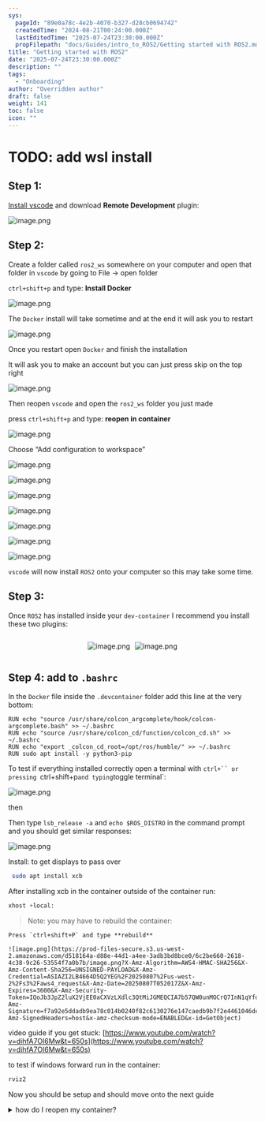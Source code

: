 ```yaml
---
sys:
  pageId: "89e0a78c-4e2b-4070-b327-d28cb0694742"
  createdTime: "2024-08-21T00:24:00.000Z"
  lastEditedTime: "2025-07-24T23:30:00.000Z"
  propFilepath: "docs/Guides/intro_to_ROS2/Getting started with ROS2.md"
title: "Getting started with ROS2"
date: "2025-07-24T23:30:00.000Z"
description: ""
tags:
  - "Onboarding"
author: "Overridden author"
draft: false
weight: 141
toc: false
icon: ""
---
```


# TODO: add wsl install

## Step 1:

[Install vscode](https://code.visualstudio.com/download) and download **Remote Development** plugin:

![image.png](https://prod-files-secure.s3.us-west-2.amazonaws.com/d518164a-d88e-44d1-a4ee-3adb3bd8bce0/efb52993-1881-4a40-b95e-6f020334f022/image.png?X-Amz-Algorithm=AWS4-HMAC-SHA256&X-Amz-Content-Sha256=UNSIGNED-PAYLOAD&X-Amz-Credential=ASIAZI2LB46674PNBH5I%2F20250807%2Fus-west-2%2Fs3%2Faws4_request&X-Amz-Date=20250807T052012Z&X-Amz-Expires=3600&X-Amz-Security-Token=IQoJb3JpZ2luX2VjEE0aCXVzLXdlc3QtMiJIMEYCIQCIedtP00ZTN1zUFk7%2FRichutzI2rFsRMcBzEWcfojRpQIhAP%2BuPa%2Fpv6To6NCkAQyWoVvpRI476u217z0UGqUmWlT9KogECIb%2F%2F%2F%2F%2F%2F%2F%2F%2F%2FwEQABoMNjM3NDIzMTgzODA1IgyoAHt4v%2BkdkLnS6EQq3ANTeu7QCdeVxuBEFzV5o7zO88JtIcRZguCyAl%2B4%2Bm23vXzAeOxm1TuYIqzq%2BpoY2YKRkzH%2F1yVX2jciaQHcDt6Z6lfdc5G3yU8WWpsDljtmu1flEYUD74PuSbyVbzdZoOzGRXhiiKMv9ZRTJWbAWmpxXHab3d6zrrM449JfL4UO71od3%2FywFRd12m2y2qWeKx40tzriFPS%2BxwwvTxD%2BgdEs7Mx8%2FzLKc9yHEOFYpwzNBfQA%2FPzXBJG1Bo7ee%2FA3NrHsqtTLBvlk7Bi%2Fgs9owumqC9Vp9Y01jDc4BiI8ABgR%2BWhRtHQ6NJPWrXwt1Agi1bDyf3CvKKQq06wyMguSyPyvAjWtMJh10rHkdgNmwkQFkHOb%2FOq0QRsm0YPV7aT9%2FibzACZdCL2jpn5etq%2ByDoDbzzZGNFolQGT%2ByaSJCMQ0IoNmPjuUqs%2FY%2FnJM9aZIGRsZGWJEaG2gCEOTX5xAlX3UXL%2F7o53yQUfOQ3ZyjJbEoWqgSJ1%2FvK3GmDfiQSHtaWPpsMdtj0qpDe8jl0OVSsPx69LfaNlcBikOTLHnjbS6h5ZlTB%2FgJXZNI%2Bix5RFP0o3SPRMU8gDMsHWHlt42eNpAqiEsJzJkRSQxKkim4OE0twI0q8vFLYwWwT5XSzCT7dDEBjqkAXXikodmvwAlhs5SwxYzVH9W9ZYscQFhgdOn0BGKEL9NBmsgqAZqO4MeXmDd1GbMFgJQs1FTpnj7QcWrYVRtLoaf1TjB3kIAXAftjOGByVAoer7%2B7TfKxsq5zT%2BXIj6thLzThMjDH%2F9%2BOEKbgDmHO0XAAwhfXQFUA1HcsPzB25kMebhHOJgytXC1b%2BF5CbO5qjGVmrJbgGCecrl9chhzg81CFeXJ&X-Amz-Signature=b37adf3f61217fbcfbd94359556a7f44530e45f7f4438bb13fd5f4ce66be26e5&X-Amz-SignedHeaders=host&x-amz-checksum-mode=ENABLED&x-id=GetObject)

## Step 2:

Create a folder called `ros2_ws` somewhere on your computer and open that folder in `vscode` by going to File → open folder 

`ctrl+shift+p` and type: **Install Docker**

![image.png](https://prod-files-secure.s3.us-west-2.amazonaws.com/d518164a-d88e-44d1-a4ee-3adb3bd8bce0/2269dc0e-1cd5-47ff-bceb-c04ad9b2eab0/image.png?X-Amz-Algorithm=AWS4-HMAC-SHA256&X-Amz-Content-Sha256=UNSIGNED-PAYLOAD&X-Amz-Credential=ASIAZI2LB46674PNBH5I%2F20250807%2Fus-west-2%2Fs3%2Faws4_request&X-Amz-Date=20250807T052012Z&X-Amz-Expires=3600&X-Amz-Security-Token=IQoJb3JpZ2luX2VjEE0aCXVzLXdlc3QtMiJIMEYCIQCIedtP00ZTN1zUFk7%2FRichutzI2rFsRMcBzEWcfojRpQIhAP%2BuPa%2Fpv6To6NCkAQyWoVvpRI476u217z0UGqUmWlT9KogECIb%2F%2F%2F%2F%2F%2F%2F%2F%2F%2FwEQABoMNjM3NDIzMTgzODA1IgyoAHt4v%2BkdkLnS6EQq3ANTeu7QCdeVxuBEFzV5o7zO88JtIcRZguCyAl%2B4%2Bm23vXzAeOxm1TuYIqzq%2BpoY2YKRkzH%2F1yVX2jciaQHcDt6Z6lfdc5G3yU8WWpsDljtmu1flEYUD74PuSbyVbzdZoOzGRXhiiKMv9ZRTJWbAWmpxXHab3d6zrrM449JfL4UO71od3%2FywFRd12m2y2qWeKx40tzriFPS%2BxwwvTxD%2BgdEs7Mx8%2FzLKc9yHEOFYpwzNBfQA%2FPzXBJG1Bo7ee%2FA3NrHsqtTLBvlk7Bi%2Fgs9owumqC9Vp9Y01jDc4BiI8ABgR%2BWhRtHQ6NJPWrXwt1Agi1bDyf3CvKKQq06wyMguSyPyvAjWtMJh10rHkdgNmwkQFkHOb%2FOq0QRsm0YPV7aT9%2FibzACZdCL2jpn5etq%2ByDoDbzzZGNFolQGT%2ByaSJCMQ0IoNmPjuUqs%2FY%2FnJM9aZIGRsZGWJEaG2gCEOTX5xAlX3UXL%2F7o53yQUfOQ3ZyjJbEoWqgSJ1%2FvK3GmDfiQSHtaWPpsMdtj0qpDe8jl0OVSsPx69LfaNlcBikOTLHnjbS6h5ZlTB%2FgJXZNI%2Bix5RFP0o3SPRMU8gDMsHWHlt42eNpAqiEsJzJkRSQxKkim4OE0twI0q8vFLYwWwT5XSzCT7dDEBjqkAXXikodmvwAlhs5SwxYzVH9W9ZYscQFhgdOn0BGKEL9NBmsgqAZqO4MeXmDd1GbMFgJQs1FTpnj7QcWrYVRtLoaf1TjB3kIAXAftjOGByVAoer7%2B7TfKxsq5zT%2BXIj6thLzThMjDH%2F9%2BOEKbgDmHO0XAAwhfXQFUA1HcsPzB25kMebhHOJgytXC1b%2BF5CbO5qjGVmrJbgGCecrl9chhzg81CFeXJ&X-Amz-Signature=2d2cbe27ad06e445e0938fd20ce8135b6c5845a34f531d3d453004d9bef46de7&X-Amz-SignedHeaders=host&x-amz-checksum-mode=ENABLED&x-id=GetObject)

The `Docker` install will take sometime and at the end it will ask you to restart

![image.png](https://prod-files-secure.s3.us-west-2.amazonaws.com/d518164a-d88e-44d1-a4ee-3adb3bd8bce0/ed233f78-be33-4b1f-b89c-9c346c0e961e/image.png?X-Amz-Algorithm=AWS4-HMAC-SHA256&X-Amz-Content-Sha256=UNSIGNED-PAYLOAD&X-Amz-Credential=ASIAZI2LB46674PNBH5I%2F20250807%2Fus-west-2%2Fs3%2Faws4_request&X-Amz-Date=20250807T052012Z&X-Amz-Expires=3600&X-Amz-Security-Token=IQoJb3JpZ2luX2VjEE0aCXVzLXdlc3QtMiJIMEYCIQCIedtP00ZTN1zUFk7%2FRichutzI2rFsRMcBzEWcfojRpQIhAP%2BuPa%2Fpv6To6NCkAQyWoVvpRI476u217z0UGqUmWlT9KogECIb%2F%2F%2F%2F%2F%2F%2F%2F%2F%2FwEQABoMNjM3NDIzMTgzODA1IgyoAHt4v%2BkdkLnS6EQq3ANTeu7QCdeVxuBEFzV5o7zO88JtIcRZguCyAl%2B4%2Bm23vXzAeOxm1TuYIqzq%2BpoY2YKRkzH%2F1yVX2jciaQHcDt6Z6lfdc5G3yU8WWpsDljtmu1flEYUD74PuSbyVbzdZoOzGRXhiiKMv9ZRTJWbAWmpxXHab3d6zrrM449JfL4UO71od3%2FywFRd12m2y2qWeKx40tzriFPS%2BxwwvTxD%2BgdEs7Mx8%2FzLKc9yHEOFYpwzNBfQA%2FPzXBJG1Bo7ee%2FA3NrHsqtTLBvlk7Bi%2Fgs9owumqC9Vp9Y01jDc4BiI8ABgR%2BWhRtHQ6NJPWrXwt1Agi1bDyf3CvKKQq06wyMguSyPyvAjWtMJh10rHkdgNmwkQFkHOb%2FOq0QRsm0YPV7aT9%2FibzACZdCL2jpn5etq%2ByDoDbzzZGNFolQGT%2ByaSJCMQ0IoNmPjuUqs%2FY%2FnJM9aZIGRsZGWJEaG2gCEOTX5xAlX3UXL%2F7o53yQUfOQ3ZyjJbEoWqgSJ1%2FvK3GmDfiQSHtaWPpsMdtj0qpDe8jl0OVSsPx69LfaNlcBikOTLHnjbS6h5ZlTB%2FgJXZNI%2Bix5RFP0o3SPRMU8gDMsHWHlt42eNpAqiEsJzJkRSQxKkim4OE0twI0q8vFLYwWwT5XSzCT7dDEBjqkAXXikodmvwAlhs5SwxYzVH9W9ZYscQFhgdOn0BGKEL9NBmsgqAZqO4MeXmDd1GbMFgJQs1FTpnj7QcWrYVRtLoaf1TjB3kIAXAftjOGByVAoer7%2B7TfKxsq5zT%2BXIj6thLzThMjDH%2F9%2BOEKbgDmHO0XAAwhfXQFUA1HcsPzB25kMebhHOJgytXC1b%2BF5CbO5qjGVmrJbgGCecrl9chhzg81CFeXJ&X-Amz-Signature=2ad37c9a2bcf111d6a6356171f218212c22a70fe4264970d5e557744d5e43a44&X-Amz-SignedHeaders=host&x-amz-checksum-mode=ENABLED&x-id=GetObject)

Once you restart open `Docker` and finish the installation

It will ask you to make an account but you can just press skip on the top right

![image.png](https://prod-files-secure.s3.us-west-2.amazonaws.com/d518164a-d88e-44d1-a4ee-3adb3bd8bce0/21010ad9-1659-4fd9-9f59-9932a09b2a3d/image.png?X-Amz-Algorithm=AWS4-HMAC-SHA256&X-Amz-Content-Sha256=UNSIGNED-PAYLOAD&X-Amz-Credential=ASIAZI2LB46674PNBH5I%2F20250807%2Fus-west-2%2Fs3%2Faws4_request&X-Amz-Date=20250807T052012Z&X-Amz-Expires=3600&X-Amz-Security-Token=IQoJb3JpZ2luX2VjEE0aCXVzLXdlc3QtMiJIMEYCIQCIedtP00ZTN1zUFk7%2FRichutzI2rFsRMcBzEWcfojRpQIhAP%2BuPa%2Fpv6To6NCkAQyWoVvpRI476u217z0UGqUmWlT9KogECIb%2F%2F%2F%2F%2F%2F%2F%2F%2F%2FwEQABoMNjM3NDIzMTgzODA1IgyoAHt4v%2BkdkLnS6EQq3ANTeu7QCdeVxuBEFzV5o7zO88JtIcRZguCyAl%2B4%2Bm23vXzAeOxm1TuYIqzq%2BpoY2YKRkzH%2F1yVX2jciaQHcDt6Z6lfdc5G3yU8WWpsDljtmu1flEYUD74PuSbyVbzdZoOzGRXhiiKMv9ZRTJWbAWmpxXHab3d6zrrM449JfL4UO71od3%2FywFRd12m2y2qWeKx40tzriFPS%2BxwwvTxD%2BgdEs7Mx8%2FzLKc9yHEOFYpwzNBfQA%2FPzXBJG1Bo7ee%2FA3NrHsqtTLBvlk7Bi%2Fgs9owumqC9Vp9Y01jDc4BiI8ABgR%2BWhRtHQ6NJPWrXwt1Agi1bDyf3CvKKQq06wyMguSyPyvAjWtMJh10rHkdgNmwkQFkHOb%2FOq0QRsm0YPV7aT9%2FibzACZdCL2jpn5etq%2ByDoDbzzZGNFolQGT%2ByaSJCMQ0IoNmPjuUqs%2FY%2FnJM9aZIGRsZGWJEaG2gCEOTX5xAlX3UXL%2F7o53yQUfOQ3ZyjJbEoWqgSJ1%2FvK3GmDfiQSHtaWPpsMdtj0qpDe8jl0OVSsPx69LfaNlcBikOTLHnjbS6h5ZlTB%2FgJXZNI%2Bix5RFP0o3SPRMU8gDMsHWHlt42eNpAqiEsJzJkRSQxKkim4OE0twI0q8vFLYwWwT5XSzCT7dDEBjqkAXXikodmvwAlhs5SwxYzVH9W9ZYscQFhgdOn0BGKEL9NBmsgqAZqO4MeXmDd1GbMFgJQs1FTpnj7QcWrYVRtLoaf1TjB3kIAXAftjOGByVAoer7%2B7TfKxsq5zT%2BXIj6thLzThMjDH%2F9%2BOEKbgDmHO0XAAwhfXQFUA1HcsPzB25kMebhHOJgytXC1b%2BF5CbO5qjGVmrJbgGCecrl9chhzg81CFeXJ&X-Amz-Signature=2183af149918dfa2a2340e68a1172fb8d2bc8e6e787abd32f15c69c1eea80ee3&X-Amz-SignedHeaders=host&x-amz-checksum-mode=ENABLED&x-id=GetObject)

Then reopen `vscode` and open the `ros2_ws` folder you just made

press `ctrl+shift+p` and type: **reopen in container**

![image.png](https://prod-files-secure.s3.us-west-2.amazonaws.com/d518164a-d88e-44d1-a4ee-3adb3bd8bce0/4e93b8c2-41ad-488c-8095-c74205196118/image.png?X-Amz-Algorithm=AWS4-HMAC-SHA256&X-Amz-Content-Sha256=UNSIGNED-PAYLOAD&X-Amz-Credential=ASIAZI2LB46674PNBH5I%2F20250807%2Fus-west-2%2Fs3%2Faws4_request&X-Amz-Date=20250807T052012Z&X-Amz-Expires=3600&X-Amz-Security-Token=IQoJb3JpZ2luX2VjEE0aCXVzLXdlc3QtMiJIMEYCIQCIedtP00ZTN1zUFk7%2FRichutzI2rFsRMcBzEWcfojRpQIhAP%2BuPa%2Fpv6To6NCkAQyWoVvpRI476u217z0UGqUmWlT9KogECIb%2F%2F%2F%2F%2F%2F%2F%2F%2F%2FwEQABoMNjM3NDIzMTgzODA1IgyoAHt4v%2BkdkLnS6EQq3ANTeu7QCdeVxuBEFzV5o7zO88JtIcRZguCyAl%2B4%2Bm23vXzAeOxm1TuYIqzq%2BpoY2YKRkzH%2F1yVX2jciaQHcDt6Z6lfdc5G3yU8WWpsDljtmu1flEYUD74PuSbyVbzdZoOzGRXhiiKMv9ZRTJWbAWmpxXHab3d6zrrM449JfL4UO71od3%2FywFRd12m2y2qWeKx40tzriFPS%2BxwwvTxD%2BgdEs7Mx8%2FzLKc9yHEOFYpwzNBfQA%2FPzXBJG1Bo7ee%2FA3NrHsqtTLBvlk7Bi%2Fgs9owumqC9Vp9Y01jDc4BiI8ABgR%2BWhRtHQ6NJPWrXwt1Agi1bDyf3CvKKQq06wyMguSyPyvAjWtMJh10rHkdgNmwkQFkHOb%2FOq0QRsm0YPV7aT9%2FibzACZdCL2jpn5etq%2ByDoDbzzZGNFolQGT%2ByaSJCMQ0IoNmPjuUqs%2FY%2FnJM9aZIGRsZGWJEaG2gCEOTX5xAlX3UXL%2F7o53yQUfOQ3ZyjJbEoWqgSJ1%2FvK3GmDfiQSHtaWPpsMdtj0qpDe8jl0OVSsPx69LfaNlcBikOTLHnjbS6h5ZlTB%2FgJXZNI%2Bix5RFP0o3SPRMU8gDMsHWHlt42eNpAqiEsJzJkRSQxKkim4OE0twI0q8vFLYwWwT5XSzCT7dDEBjqkAXXikodmvwAlhs5SwxYzVH9W9ZYscQFhgdOn0BGKEL9NBmsgqAZqO4MeXmDd1GbMFgJQs1FTpnj7QcWrYVRtLoaf1TjB3kIAXAftjOGByVAoer7%2B7TfKxsq5zT%2BXIj6thLzThMjDH%2F9%2BOEKbgDmHO0XAAwhfXQFUA1HcsPzB25kMebhHOJgytXC1b%2BF5CbO5qjGVmrJbgGCecrl9chhzg81CFeXJ&X-Amz-Signature=71081d5fc37a23f83e1d496c0f7d9eb19abde98e86ef1515fac883dd24bfb557&X-Amz-SignedHeaders=host&x-amz-checksum-mode=ENABLED&x-id=GetObject)

Choose “Add configuration to workspace”

![image.png](https://prod-files-secure.s3.us-west-2.amazonaws.com/d518164a-d88e-44d1-a4ee-3adb3bd8bce0/9560b282-5060-4989-ba37-97e7b2c22476/image.png?X-Amz-Algorithm=AWS4-HMAC-SHA256&X-Amz-Content-Sha256=UNSIGNED-PAYLOAD&X-Amz-Credential=ASIAZI2LB46674PNBH5I%2F20250807%2Fus-west-2%2Fs3%2Faws4_request&X-Amz-Date=20250807T052012Z&X-Amz-Expires=3600&X-Amz-Security-Token=IQoJb3JpZ2luX2VjEE0aCXVzLXdlc3QtMiJIMEYCIQCIedtP00ZTN1zUFk7%2FRichutzI2rFsRMcBzEWcfojRpQIhAP%2BuPa%2Fpv6To6NCkAQyWoVvpRI476u217z0UGqUmWlT9KogECIb%2F%2F%2F%2F%2F%2F%2F%2F%2F%2FwEQABoMNjM3NDIzMTgzODA1IgyoAHt4v%2BkdkLnS6EQq3ANTeu7QCdeVxuBEFzV5o7zO88JtIcRZguCyAl%2B4%2Bm23vXzAeOxm1TuYIqzq%2BpoY2YKRkzH%2F1yVX2jciaQHcDt6Z6lfdc5G3yU8WWpsDljtmu1flEYUD74PuSbyVbzdZoOzGRXhiiKMv9ZRTJWbAWmpxXHab3d6zrrM449JfL4UO71od3%2FywFRd12m2y2qWeKx40tzriFPS%2BxwwvTxD%2BgdEs7Mx8%2FzLKc9yHEOFYpwzNBfQA%2FPzXBJG1Bo7ee%2FA3NrHsqtTLBvlk7Bi%2Fgs9owumqC9Vp9Y01jDc4BiI8ABgR%2BWhRtHQ6NJPWrXwt1Agi1bDyf3CvKKQq06wyMguSyPyvAjWtMJh10rHkdgNmwkQFkHOb%2FOq0QRsm0YPV7aT9%2FibzACZdCL2jpn5etq%2ByDoDbzzZGNFolQGT%2ByaSJCMQ0IoNmPjuUqs%2FY%2FnJM9aZIGRsZGWJEaG2gCEOTX5xAlX3UXL%2F7o53yQUfOQ3ZyjJbEoWqgSJ1%2FvK3GmDfiQSHtaWPpsMdtj0qpDe8jl0OVSsPx69LfaNlcBikOTLHnjbS6h5ZlTB%2FgJXZNI%2Bix5RFP0o3SPRMU8gDMsHWHlt42eNpAqiEsJzJkRSQxKkim4OE0twI0q8vFLYwWwT5XSzCT7dDEBjqkAXXikodmvwAlhs5SwxYzVH9W9ZYscQFhgdOn0BGKEL9NBmsgqAZqO4MeXmDd1GbMFgJQs1FTpnj7QcWrYVRtLoaf1TjB3kIAXAftjOGByVAoer7%2B7TfKxsq5zT%2BXIj6thLzThMjDH%2F9%2BOEKbgDmHO0XAAwhfXQFUA1HcsPzB25kMebhHOJgytXC1b%2BF5CbO5qjGVmrJbgGCecrl9chhzg81CFeXJ&X-Amz-Signature=ab4ec61d7d55f98ccaf55963da44329396bc9244dcfe87a02eb3a34a1dc1e3b1&X-Amz-SignedHeaders=host&x-amz-checksum-mode=ENABLED&x-id=GetObject)

![image.png](https://prod-files-secure.s3.us-west-2.amazonaws.com/d518164a-d88e-44d1-a4ee-3adb3bd8bce0/2ee63f81-886b-48e8-a553-dc6e5eac99e4/image.png?X-Amz-Algorithm=AWS4-HMAC-SHA256&X-Amz-Content-Sha256=UNSIGNED-PAYLOAD&X-Amz-Credential=ASIAZI2LB46674PNBH5I%2F20250807%2Fus-west-2%2Fs3%2Faws4_request&X-Amz-Date=20250807T052012Z&X-Amz-Expires=3600&X-Amz-Security-Token=IQoJb3JpZ2luX2VjEE0aCXVzLXdlc3QtMiJIMEYCIQCIedtP00ZTN1zUFk7%2FRichutzI2rFsRMcBzEWcfojRpQIhAP%2BuPa%2Fpv6To6NCkAQyWoVvpRI476u217z0UGqUmWlT9KogECIb%2F%2F%2F%2F%2F%2F%2F%2F%2F%2FwEQABoMNjM3NDIzMTgzODA1IgyoAHt4v%2BkdkLnS6EQq3ANTeu7QCdeVxuBEFzV5o7zO88JtIcRZguCyAl%2B4%2Bm23vXzAeOxm1TuYIqzq%2BpoY2YKRkzH%2F1yVX2jciaQHcDt6Z6lfdc5G3yU8WWpsDljtmu1flEYUD74PuSbyVbzdZoOzGRXhiiKMv9ZRTJWbAWmpxXHab3d6zrrM449JfL4UO71od3%2FywFRd12m2y2qWeKx40tzriFPS%2BxwwvTxD%2BgdEs7Mx8%2FzLKc9yHEOFYpwzNBfQA%2FPzXBJG1Bo7ee%2FA3NrHsqtTLBvlk7Bi%2Fgs9owumqC9Vp9Y01jDc4BiI8ABgR%2BWhRtHQ6NJPWrXwt1Agi1bDyf3CvKKQq06wyMguSyPyvAjWtMJh10rHkdgNmwkQFkHOb%2FOq0QRsm0YPV7aT9%2FibzACZdCL2jpn5etq%2ByDoDbzzZGNFolQGT%2ByaSJCMQ0IoNmPjuUqs%2FY%2FnJM9aZIGRsZGWJEaG2gCEOTX5xAlX3UXL%2F7o53yQUfOQ3ZyjJbEoWqgSJ1%2FvK3GmDfiQSHtaWPpsMdtj0qpDe8jl0OVSsPx69LfaNlcBikOTLHnjbS6h5ZlTB%2FgJXZNI%2Bix5RFP0o3SPRMU8gDMsHWHlt42eNpAqiEsJzJkRSQxKkim4OE0twI0q8vFLYwWwT5XSzCT7dDEBjqkAXXikodmvwAlhs5SwxYzVH9W9ZYscQFhgdOn0BGKEL9NBmsgqAZqO4MeXmDd1GbMFgJQs1FTpnj7QcWrYVRtLoaf1TjB3kIAXAftjOGByVAoer7%2B7TfKxsq5zT%2BXIj6thLzThMjDH%2F9%2BOEKbgDmHO0XAAwhfXQFUA1HcsPzB25kMebhHOJgytXC1b%2BF5CbO5qjGVmrJbgGCecrl9chhzg81CFeXJ&X-Amz-Signature=5a6534666964855297191472e811d08dcd45e395068ad49e68115e6946b5aaea&X-Amz-SignedHeaders=host&x-amz-checksum-mode=ENABLED&x-id=GetObject)

![image.png](https://prod-files-secure.s3.us-west-2.amazonaws.com/d518164a-d88e-44d1-a4ee-3adb3bd8bce0/e0fd626c-c8b6-4b2c-95d1-fa4c26514504/image.png?X-Amz-Algorithm=AWS4-HMAC-SHA256&X-Amz-Content-Sha256=UNSIGNED-PAYLOAD&X-Amz-Credential=ASIAZI2LB46674PNBH5I%2F20250807%2Fus-west-2%2Fs3%2Faws4_request&X-Amz-Date=20250807T052012Z&X-Amz-Expires=3600&X-Amz-Security-Token=IQoJb3JpZ2luX2VjEE0aCXVzLXdlc3QtMiJIMEYCIQCIedtP00ZTN1zUFk7%2FRichutzI2rFsRMcBzEWcfojRpQIhAP%2BuPa%2Fpv6To6NCkAQyWoVvpRI476u217z0UGqUmWlT9KogECIb%2F%2F%2F%2F%2F%2F%2F%2F%2F%2FwEQABoMNjM3NDIzMTgzODA1IgyoAHt4v%2BkdkLnS6EQq3ANTeu7QCdeVxuBEFzV5o7zO88JtIcRZguCyAl%2B4%2Bm23vXzAeOxm1TuYIqzq%2BpoY2YKRkzH%2F1yVX2jciaQHcDt6Z6lfdc5G3yU8WWpsDljtmu1flEYUD74PuSbyVbzdZoOzGRXhiiKMv9ZRTJWbAWmpxXHab3d6zrrM449JfL4UO71od3%2FywFRd12m2y2qWeKx40tzriFPS%2BxwwvTxD%2BgdEs7Mx8%2FzLKc9yHEOFYpwzNBfQA%2FPzXBJG1Bo7ee%2FA3NrHsqtTLBvlk7Bi%2Fgs9owumqC9Vp9Y01jDc4BiI8ABgR%2BWhRtHQ6NJPWrXwt1Agi1bDyf3CvKKQq06wyMguSyPyvAjWtMJh10rHkdgNmwkQFkHOb%2FOq0QRsm0YPV7aT9%2FibzACZdCL2jpn5etq%2ByDoDbzzZGNFolQGT%2ByaSJCMQ0IoNmPjuUqs%2FY%2FnJM9aZIGRsZGWJEaG2gCEOTX5xAlX3UXL%2F7o53yQUfOQ3ZyjJbEoWqgSJ1%2FvK3GmDfiQSHtaWPpsMdtj0qpDe8jl0OVSsPx69LfaNlcBikOTLHnjbS6h5ZlTB%2FgJXZNI%2Bix5RFP0o3SPRMU8gDMsHWHlt42eNpAqiEsJzJkRSQxKkim4OE0twI0q8vFLYwWwT5XSzCT7dDEBjqkAXXikodmvwAlhs5SwxYzVH9W9ZYscQFhgdOn0BGKEL9NBmsgqAZqO4MeXmDd1GbMFgJQs1FTpnj7QcWrYVRtLoaf1TjB3kIAXAftjOGByVAoer7%2B7TfKxsq5zT%2BXIj6thLzThMjDH%2F9%2BOEKbgDmHO0XAAwhfXQFUA1HcsPzB25kMebhHOJgytXC1b%2BF5CbO5qjGVmrJbgGCecrl9chhzg81CFeXJ&X-Amz-Signature=95de92e0f21716229554ed6a6b881aa78e7f7804818734f1abb7785955ab4824&X-Amz-SignedHeaders=host&x-amz-checksum-mode=ENABLED&x-id=GetObject)

![image.png](https://prod-files-secure.s3.us-west-2.amazonaws.com/d518164a-d88e-44d1-a4ee-3adb3bd8bce0/a2e13f50-d2ab-4719-a4c2-7ced634bfc9d/image.png?X-Amz-Algorithm=AWS4-HMAC-SHA256&X-Amz-Content-Sha256=UNSIGNED-PAYLOAD&X-Amz-Credential=ASIAZI2LB46674PNBH5I%2F20250807%2Fus-west-2%2Fs3%2Faws4_request&X-Amz-Date=20250807T052012Z&X-Amz-Expires=3600&X-Amz-Security-Token=IQoJb3JpZ2luX2VjEE0aCXVzLXdlc3QtMiJIMEYCIQCIedtP00ZTN1zUFk7%2FRichutzI2rFsRMcBzEWcfojRpQIhAP%2BuPa%2Fpv6To6NCkAQyWoVvpRI476u217z0UGqUmWlT9KogECIb%2F%2F%2F%2F%2F%2F%2F%2F%2F%2FwEQABoMNjM3NDIzMTgzODA1IgyoAHt4v%2BkdkLnS6EQq3ANTeu7QCdeVxuBEFzV5o7zO88JtIcRZguCyAl%2B4%2Bm23vXzAeOxm1TuYIqzq%2BpoY2YKRkzH%2F1yVX2jciaQHcDt6Z6lfdc5G3yU8WWpsDljtmu1flEYUD74PuSbyVbzdZoOzGRXhiiKMv9ZRTJWbAWmpxXHab3d6zrrM449JfL4UO71od3%2FywFRd12m2y2qWeKx40tzriFPS%2BxwwvTxD%2BgdEs7Mx8%2FzLKc9yHEOFYpwzNBfQA%2FPzXBJG1Bo7ee%2FA3NrHsqtTLBvlk7Bi%2Fgs9owumqC9Vp9Y01jDc4BiI8ABgR%2BWhRtHQ6NJPWrXwt1Agi1bDyf3CvKKQq06wyMguSyPyvAjWtMJh10rHkdgNmwkQFkHOb%2FOq0QRsm0YPV7aT9%2FibzACZdCL2jpn5etq%2ByDoDbzzZGNFolQGT%2ByaSJCMQ0IoNmPjuUqs%2FY%2FnJM9aZIGRsZGWJEaG2gCEOTX5xAlX3UXL%2F7o53yQUfOQ3ZyjJbEoWqgSJ1%2FvK3GmDfiQSHtaWPpsMdtj0qpDe8jl0OVSsPx69LfaNlcBikOTLHnjbS6h5ZlTB%2FgJXZNI%2Bix5RFP0o3SPRMU8gDMsHWHlt42eNpAqiEsJzJkRSQxKkim4OE0twI0q8vFLYwWwT5XSzCT7dDEBjqkAXXikodmvwAlhs5SwxYzVH9W9ZYscQFhgdOn0BGKEL9NBmsgqAZqO4MeXmDd1GbMFgJQs1FTpnj7QcWrYVRtLoaf1TjB3kIAXAftjOGByVAoer7%2B7TfKxsq5zT%2BXIj6thLzThMjDH%2F9%2BOEKbgDmHO0XAAwhfXQFUA1HcsPzB25kMebhHOJgytXC1b%2BF5CbO5qjGVmrJbgGCecrl9chhzg81CFeXJ&X-Amz-Signature=4111829d7e465c94ee5fe887ac3866d42feb29e5464dad12e282f650fb12f627&X-Amz-SignedHeaders=host&x-amz-checksum-mode=ENABLED&x-id=GetObject)

![image.png](https://prod-files-secure.s3.us-west-2.amazonaws.com/d518164a-d88e-44d1-a4ee-3adb3bd8bce0/6cc478ad-aaba-4bf7-9fcc-403277ab896c/image.png?X-Amz-Algorithm=AWS4-HMAC-SHA256&X-Amz-Content-Sha256=UNSIGNED-PAYLOAD&X-Amz-Credential=ASIAZI2LB46674PNBH5I%2F20250807%2Fus-west-2%2Fs3%2Faws4_request&X-Amz-Date=20250807T052012Z&X-Amz-Expires=3600&X-Amz-Security-Token=IQoJb3JpZ2luX2VjEE0aCXVzLXdlc3QtMiJIMEYCIQCIedtP00ZTN1zUFk7%2FRichutzI2rFsRMcBzEWcfojRpQIhAP%2BuPa%2Fpv6To6NCkAQyWoVvpRI476u217z0UGqUmWlT9KogECIb%2F%2F%2F%2F%2F%2F%2F%2F%2F%2FwEQABoMNjM3NDIzMTgzODA1IgyoAHt4v%2BkdkLnS6EQq3ANTeu7QCdeVxuBEFzV5o7zO88JtIcRZguCyAl%2B4%2Bm23vXzAeOxm1TuYIqzq%2BpoY2YKRkzH%2F1yVX2jciaQHcDt6Z6lfdc5G3yU8WWpsDljtmu1flEYUD74PuSbyVbzdZoOzGRXhiiKMv9ZRTJWbAWmpxXHab3d6zrrM449JfL4UO71od3%2FywFRd12m2y2qWeKx40tzriFPS%2BxwwvTxD%2BgdEs7Mx8%2FzLKc9yHEOFYpwzNBfQA%2FPzXBJG1Bo7ee%2FA3NrHsqtTLBvlk7Bi%2Fgs9owumqC9Vp9Y01jDc4BiI8ABgR%2BWhRtHQ6NJPWrXwt1Agi1bDyf3CvKKQq06wyMguSyPyvAjWtMJh10rHkdgNmwkQFkHOb%2FOq0QRsm0YPV7aT9%2FibzACZdCL2jpn5etq%2ByDoDbzzZGNFolQGT%2ByaSJCMQ0IoNmPjuUqs%2FY%2FnJM9aZIGRsZGWJEaG2gCEOTX5xAlX3UXL%2F7o53yQUfOQ3ZyjJbEoWqgSJ1%2FvK3GmDfiQSHtaWPpsMdtj0qpDe8jl0OVSsPx69LfaNlcBikOTLHnjbS6h5ZlTB%2FgJXZNI%2Bix5RFP0o3SPRMU8gDMsHWHlt42eNpAqiEsJzJkRSQxKkim4OE0twI0q8vFLYwWwT5XSzCT7dDEBjqkAXXikodmvwAlhs5SwxYzVH9W9ZYscQFhgdOn0BGKEL9NBmsgqAZqO4MeXmDd1GbMFgJQs1FTpnj7QcWrYVRtLoaf1TjB3kIAXAftjOGByVAoer7%2B7TfKxsq5zT%2BXIj6thLzThMjDH%2F9%2BOEKbgDmHO0XAAwhfXQFUA1HcsPzB25kMebhHOJgytXC1b%2BF5CbO5qjGVmrJbgGCecrl9chhzg81CFeXJ&X-Amz-Signature=c7932dfd4fc16ee24b2f0568043cb9196e575bcb1823bec81a2e683ebefc6e38&X-Amz-SignedHeaders=host&x-amz-checksum-mode=ENABLED&x-id=GetObject)

![image.png](https://prod-files-secure.s3.us-west-2.amazonaws.com/d518164a-d88e-44d1-a4ee-3adb3bd8bce0/53255b28-f75e-430f-b9e3-c0ac8577e42b/image.png?X-Amz-Algorithm=AWS4-HMAC-SHA256&X-Amz-Content-Sha256=UNSIGNED-PAYLOAD&X-Amz-Credential=ASIAZI2LB46674PNBH5I%2F20250807%2Fus-west-2%2Fs3%2Faws4_request&X-Amz-Date=20250807T052012Z&X-Amz-Expires=3600&X-Amz-Security-Token=IQoJb3JpZ2luX2VjEE0aCXVzLXdlc3QtMiJIMEYCIQCIedtP00ZTN1zUFk7%2FRichutzI2rFsRMcBzEWcfojRpQIhAP%2BuPa%2Fpv6To6NCkAQyWoVvpRI476u217z0UGqUmWlT9KogECIb%2F%2F%2F%2F%2F%2F%2F%2F%2F%2FwEQABoMNjM3NDIzMTgzODA1IgyoAHt4v%2BkdkLnS6EQq3ANTeu7QCdeVxuBEFzV5o7zO88JtIcRZguCyAl%2B4%2Bm23vXzAeOxm1TuYIqzq%2BpoY2YKRkzH%2F1yVX2jciaQHcDt6Z6lfdc5G3yU8WWpsDljtmu1flEYUD74PuSbyVbzdZoOzGRXhiiKMv9ZRTJWbAWmpxXHab3d6zrrM449JfL4UO71od3%2FywFRd12m2y2qWeKx40tzriFPS%2BxwwvTxD%2BgdEs7Mx8%2FzLKc9yHEOFYpwzNBfQA%2FPzXBJG1Bo7ee%2FA3NrHsqtTLBvlk7Bi%2Fgs9owumqC9Vp9Y01jDc4BiI8ABgR%2BWhRtHQ6NJPWrXwt1Agi1bDyf3CvKKQq06wyMguSyPyvAjWtMJh10rHkdgNmwkQFkHOb%2FOq0QRsm0YPV7aT9%2FibzACZdCL2jpn5etq%2ByDoDbzzZGNFolQGT%2ByaSJCMQ0IoNmPjuUqs%2FY%2FnJM9aZIGRsZGWJEaG2gCEOTX5xAlX3UXL%2F7o53yQUfOQ3ZyjJbEoWqgSJ1%2FvK3GmDfiQSHtaWPpsMdtj0qpDe8jl0OVSsPx69LfaNlcBikOTLHnjbS6h5ZlTB%2FgJXZNI%2Bix5RFP0o3SPRMU8gDMsHWHlt42eNpAqiEsJzJkRSQxKkim4OE0twI0q8vFLYwWwT5XSzCT7dDEBjqkAXXikodmvwAlhs5SwxYzVH9W9ZYscQFhgdOn0BGKEL9NBmsgqAZqO4MeXmDd1GbMFgJQs1FTpnj7QcWrYVRtLoaf1TjB3kIAXAftjOGByVAoer7%2B7TfKxsq5zT%2BXIj6thLzThMjDH%2F9%2BOEKbgDmHO0XAAwhfXQFUA1HcsPzB25kMebhHOJgytXC1b%2BF5CbO5qjGVmrJbgGCecrl9chhzg81CFeXJ&X-Amz-Signature=2d7f35d035be59a795c2f04291a7175a7ecfda2cfa121b3a2e18301457128e78&X-Amz-SignedHeaders=host&x-amz-checksum-mode=ENABLED&x-id=GetObject)

![image.png](https://prod-files-secure.s3.us-west-2.amazonaws.com/d518164a-d88e-44d1-a4ee-3adb3bd8bce0/7c562767-5af9-4ffb-97d1-327bcdf4ee00/image.png?X-Amz-Algorithm=AWS4-HMAC-SHA256&X-Amz-Content-Sha256=UNSIGNED-PAYLOAD&X-Amz-Credential=ASIAZI2LB46674PNBH5I%2F20250807%2Fus-west-2%2Fs3%2Faws4_request&X-Amz-Date=20250807T052012Z&X-Amz-Expires=3600&X-Amz-Security-Token=IQoJb3JpZ2luX2VjEE0aCXVzLXdlc3QtMiJIMEYCIQCIedtP00ZTN1zUFk7%2FRichutzI2rFsRMcBzEWcfojRpQIhAP%2BuPa%2Fpv6To6NCkAQyWoVvpRI476u217z0UGqUmWlT9KogECIb%2F%2F%2F%2F%2F%2F%2F%2F%2F%2FwEQABoMNjM3NDIzMTgzODA1IgyoAHt4v%2BkdkLnS6EQq3ANTeu7QCdeVxuBEFzV5o7zO88JtIcRZguCyAl%2B4%2Bm23vXzAeOxm1TuYIqzq%2BpoY2YKRkzH%2F1yVX2jciaQHcDt6Z6lfdc5G3yU8WWpsDljtmu1flEYUD74PuSbyVbzdZoOzGRXhiiKMv9ZRTJWbAWmpxXHab3d6zrrM449JfL4UO71od3%2FywFRd12m2y2qWeKx40tzriFPS%2BxwwvTxD%2BgdEs7Mx8%2FzLKc9yHEOFYpwzNBfQA%2FPzXBJG1Bo7ee%2FA3NrHsqtTLBvlk7Bi%2Fgs9owumqC9Vp9Y01jDc4BiI8ABgR%2BWhRtHQ6NJPWrXwt1Agi1bDyf3CvKKQq06wyMguSyPyvAjWtMJh10rHkdgNmwkQFkHOb%2FOq0QRsm0YPV7aT9%2FibzACZdCL2jpn5etq%2ByDoDbzzZGNFolQGT%2ByaSJCMQ0IoNmPjuUqs%2FY%2FnJM9aZIGRsZGWJEaG2gCEOTX5xAlX3UXL%2F7o53yQUfOQ3ZyjJbEoWqgSJ1%2FvK3GmDfiQSHtaWPpsMdtj0qpDe8jl0OVSsPx69LfaNlcBikOTLHnjbS6h5ZlTB%2FgJXZNI%2Bix5RFP0o3SPRMU8gDMsHWHlt42eNpAqiEsJzJkRSQxKkim4OE0twI0q8vFLYwWwT5XSzCT7dDEBjqkAXXikodmvwAlhs5SwxYzVH9W9ZYscQFhgdOn0BGKEL9NBmsgqAZqO4MeXmDd1GbMFgJQs1FTpnj7QcWrYVRtLoaf1TjB3kIAXAftjOGByVAoer7%2B7TfKxsq5zT%2BXIj6thLzThMjDH%2F9%2BOEKbgDmHO0XAAwhfXQFUA1HcsPzB25kMebhHOJgytXC1b%2BF5CbO5qjGVmrJbgGCecrl9chhzg81CFeXJ&X-Amz-Signature=0ee6555f8dd0d179195701726418443085a27d817eb656043312a72e0fe5e5d4&X-Amz-SignedHeaders=host&x-amz-checksum-mode=ENABLED&x-id=GetObject)

`vscode` will now install `ROS2` onto your computer so this may take some time.

## Step 3:

Once `ROS2` has installed inside your `dev-container` I recommend you install these two plugins:

<div style="display: flex;flex-direction: row; column-gap:10px; max-width: 630px;justify-content: center;">
<div>

![image.png](https://prod-files-secure.s3.us-west-2.amazonaws.com/d518164a-d88e-44d1-a4ee-3adb3bd8bce0/3fc3d550-5a54-4ba1-ba6b-faa01cdb7369/image.png?X-Amz-Algorithm=AWS4-HMAC-SHA256&X-Amz-Content-Sha256=UNSIGNED-PAYLOAD&X-Amz-Credential=ASIAZI2LB466YFAJKR2P%2F20250807%2Fus-west-2%2Fs3%2Faws4_request&X-Amz-Date=20250807T052017Z&X-Amz-Expires=3600&X-Amz-Security-Token=IQoJb3JpZ2luX2VjEE0aCXVzLXdlc3QtMiJHMEUCIQD9GJCejiRdNkjHGdhEtwaAhgyPY6pW7raWF2fOSRi20AIgT%2B5Nl6Z8akF5gN4L%2Fm9k%2B0UxIuC3TOt%2FKiXh8%2B6OCUwqiAQIhv%2F%2F%2F%2F%2F%2F%2F%2F%2F%2FARAAGgw2Mzc0MjMxODM4MDUiDMGgfr3AQwLhp%2BQZZircA3uXeV7ZprZchOQbIxp8CNwZ%2BTDPderxG19cnP9hdIrfd8f4C9UzVUlbT3XsunzDECCCrmIARZxC25ADci%2FM3JhuWfkeR1lMgGT0EdRaf%2BzJiPeQS2zeYryYm5YR1gFGHevjibxRrV6kHQJOaJt8NXbfAzC5uVI89E%2FWm95%2FrsNso%2B3PzrvsWHI0Bb0Q8YPe4Q8NJRKhQ10L21DIECnXxiQFKU6YKwGCVjLaLheV%2BF6xeE%2Bl10CLTeL8CIqpXFTFJrHRSM9S1pqf%2BpK2X2TT8Eft0hGcV3oW3OewXPcUv%2FzY1fdTsomR63TCkARnGjbjkip2tJ7YfB%2FZlD%2FQVhaOog4cQbgKszLGJ7Rmcff7mz1BjFK70T9rOeA9OCshlItyHZD8MON2buUdmR%2F%2Fb6QimLuUtVPytxxQx2Om9bCOLueVL84b2YP5%2BwqXhVo6iA1nUhyMYXo60Hw%2Fy2KjT8xkZ5%2FRAvVal4nyo8ckHz7xMbOupEfyZLokbvAC3izPEmzZJjawSg84YEHehMeovaMBNy9ve95O01Dy1w6nN3Caxaz7UD9LDNlwDKif6IkoG6gt9qrGbIAY1vEbvnDGDiRxq74c1Ewy0fn3ZXiGPEkS2LW%2FHbHU1e41cNsK1pHuMJPt0MQGOqUB6RygWmuHVKB7%2FKRj3h0Fv%2FPigpW67cQXuXRgbLxLIHMYMCFwazkDIJyO7t5qi3dNeIokfLV7pkkHxukvJrQRqv2uxZvWa9c2URR3vqU8kQw0oJmifKFoLD%2BW6FzknCjlmLouvc0JudispPDWcDYHDiIKe6K0%2FlytP2gcHOMZ0OOZnW4RJwQt8CQDNL6e2Er%2BU8uiP3tqBq29x%2FpeGmXmVS11c6Pn&X-Amz-Signature=1827841dde4685723733ee1a579500a2c801f9e0452d13439d8803aa90502ee9&X-Amz-SignedHeaders=host&x-amz-checksum-mode=ENABLED&x-id=GetObject)

</div>
<div>

![image.png](https://prod-files-secure.s3.us-west-2.amazonaws.com/d518164a-d88e-44d1-a4ee-3adb3bd8bce0/d994cc66-13c2-4093-a5a3-f84cf4601a82/image.png?X-Amz-Algorithm=AWS4-HMAC-SHA256&X-Amz-Content-Sha256=UNSIGNED-PAYLOAD&X-Amz-Credential=ASIAZI2LB466TP6N5GTK%2F20250807%2Fus-west-2%2Fs3%2Faws4_request&X-Amz-Date=20250807T052017Z&X-Amz-Expires=3600&X-Amz-Security-Token=IQoJb3JpZ2luX2VjEE0aCXVzLXdlc3QtMiJGMEQCIH7NAR7VO%2BGG8h8dgSVUP33CU9RviFrZSCcRPC8e%2Fb9OAiB5HIVCedq78CoU2HldAaDiHUeJ7XneK3dqaZWkVEW9cSqIBAiG%2F%2F%2F%2F%2F%2F%2F%2F%2F%2F8BEAAaDDYzNzQyMzE4MzgwNSIM2cJ2FluzDCpLfxSkKtwDeU8YEmY4c0nMAZGH89Kbtvx4lQ5b2eR3gFuM9EGtksuySm5bF1OmprmGlzApT5IbkjSuhcDFyLrElnRdor6U%2By4zA7sWCvZQbwm32U3vPh3sWtT49lhdidLuFm6FF5fWsI8a85GlOyHGnhAl7IW2Itv6K3P%2BRP97a%2Bs%2BPcTDZOQElb3stQ5tbjS3vIAKONyse60fY35TuwbUXA0v25e3wY6ecdmDc2HUsCAdLo0IATyIRoiXBML2wTrDWp7t7AiulvKwmghm2KzZEmHazL%2FU1b5a7kEtTf6RlR%2Fcw%2F8DY2f2WA%2F260CNFPbZ7GZ53tlT%2FFcbkdz8xD75XkLy7SpKcYtO0myHkAad8hLvNp5Mp8DCpJumXQ8jPOZe7qtANI9AsVzQwL9G3vDKFcM3Py19SedsPcYDfH6megS0g4QM0hBTSh3lV4lIgYJ2KH%2BHtGi1U%2BHW7Hn%2By6JG%2Feyn%2FoLJOazvHhvFwl2oGyg3EdmyLbnbjOwsGpeUp1zB5vLY%2BIqnrStDQ9SqwfvMgd%2BK1MsKglqg%2FlXNwzx%2BGICqWUhQMzLeqxOCBoTnAeOPBAm1Q2RRXCT7bj5xGR6U4MURycWnbGBgp%2FUJ6vQquXhhZHt0doWn%2BPIb7q%2BGmPF7Gekw1uzQxAY6pgExnT4CytpHkPr4%2BQk11XLAu%2Be0UAIghyQ7eW8RaJL1ydraH1v7O5Ev%2FmUhlIteQUfaNiR9fJuMQQqyVHQlwZa6y6jH0AeH8ktqTCWo3Ajm1dQ%2FY%2F02%2BVz51Ngo4OskSc40FJ%2FQiYxiFj%2BssZGrtHIrw7ReEsJkEmgxzg2aexwMC4Tu033ZODDM%2FIjKmDt6Dihu8hQnS18VWm68yiIt6Aj%2FiL3iqZ5z&X-Amz-Signature=faac1e51e117cc8268d8d14ce1bef119974dafd41cba4e71ec3b9c05fd13cbb8&X-Amz-SignedHeaders=host&x-amz-checksum-mode=ENABLED&x-id=GetObject)

</div>
</div>

## Step 4: add to `.bashrc`

In the `Docker` file inside the `.devcontainer` folder add this line at the very bottom: 

```docker
RUN echo "source /usr/share/colcon_argcomplete/hook/colcon-argcomplete.bash" >> ~/.bashrc
RUN echo "source /usr/share/colcon_cd/function/colcon_cd.sh" >> ~/.bashrc
RUN echo "export _colcon_cd_root=/opt/ros/humble/" >> ~/.bashrc
RUN sudo apt install -y python3-pip 
```

To test if everything installed correctly open a terminal with `ctrl+`` or pressing `ctrl+shift+p` and typing `toggle terminal`:

![image.png](https://prod-files-secure.s3.us-west-2.amazonaws.com/d518164a-d88e-44d1-a4ee-3adb3bd8bce0/6a4943d8-b04e-4c02-9a58-775f3384d1a5/image.png?X-Amz-Algorithm=AWS4-HMAC-SHA256&X-Amz-Content-Sha256=UNSIGNED-PAYLOAD&X-Amz-Credential=ASIAZI2LB46674PNBH5I%2F20250807%2Fus-west-2%2Fs3%2Faws4_request&X-Amz-Date=20250807T052012Z&X-Amz-Expires=3600&X-Amz-Security-Token=IQoJb3JpZ2luX2VjEE0aCXVzLXdlc3QtMiJIMEYCIQCIedtP00ZTN1zUFk7%2FRichutzI2rFsRMcBzEWcfojRpQIhAP%2BuPa%2Fpv6To6NCkAQyWoVvpRI476u217z0UGqUmWlT9KogECIb%2F%2F%2F%2F%2F%2F%2F%2F%2F%2FwEQABoMNjM3NDIzMTgzODA1IgyoAHt4v%2BkdkLnS6EQq3ANTeu7QCdeVxuBEFzV5o7zO88JtIcRZguCyAl%2B4%2Bm23vXzAeOxm1TuYIqzq%2BpoY2YKRkzH%2F1yVX2jciaQHcDt6Z6lfdc5G3yU8WWpsDljtmu1flEYUD74PuSbyVbzdZoOzGRXhiiKMv9ZRTJWbAWmpxXHab3d6zrrM449JfL4UO71od3%2FywFRd12m2y2qWeKx40tzriFPS%2BxwwvTxD%2BgdEs7Mx8%2FzLKc9yHEOFYpwzNBfQA%2FPzXBJG1Bo7ee%2FA3NrHsqtTLBvlk7Bi%2Fgs9owumqC9Vp9Y01jDc4BiI8ABgR%2BWhRtHQ6NJPWrXwt1Agi1bDyf3CvKKQq06wyMguSyPyvAjWtMJh10rHkdgNmwkQFkHOb%2FOq0QRsm0YPV7aT9%2FibzACZdCL2jpn5etq%2ByDoDbzzZGNFolQGT%2ByaSJCMQ0IoNmPjuUqs%2FY%2FnJM9aZIGRsZGWJEaG2gCEOTX5xAlX3UXL%2F7o53yQUfOQ3ZyjJbEoWqgSJ1%2FvK3GmDfiQSHtaWPpsMdtj0qpDe8jl0OVSsPx69LfaNlcBikOTLHnjbS6h5ZlTB%2FgJXZNI%2Bix5RFP0o3SPRMU8gDMsHWHlt42eNpAqiEsJzJkRSQxKkim4OE0twI0q8vFLYwWwT5XSzCT7dDEBjqkAXXikodmvwAlhs5SwxYzVH9W9ZYscQFhgdOn0BGKEL9NBmsgqAZqO4MeXmDd1GbMFgJQs1FTpnj7QcWrYVRtLoaf1TjB3kIAXAftjOGByVAoer7%2B7TfKxsq5zT%2BXIj6thLzThMjDH%2F9%2BOEKbgDmHO0XAAwhfXQFUA1HcsPzB25kMebhHOJgytXC1b%2BF5CbO5qjGVmrJbgGCecrl9chhzg81CFeXJ&X-Amz-Signature=355ef37aad73bbcd51eb7ca12888a2be833f54296fa2a55313ec685939551086&X-Amz-SignedHeaders=host&x-amz-checksum-mode=ENABLED&x-id=GetObject)

then 

Then type `lsb_release -a` and `echo $ROS_DISTRO` in the command prompt and you should get similar responses:

![image.png](https://prod-files-secure.s3.us-west-2.amazonaws.com/d518164a-d88e-44d1-a4ee-3adb3bd8bce0/3e635dec-a805-4e85-8b9e-d000e5b71a4e/image.png?X-Amz-Algorithm=AWS4-HMAC-SHA256&X-Amz-Content-Sha256=UNSIGNED-PAYLOAD&X-Amz-Credential=ASIAZI2LB46674PNBH5I%2F20250807%2Fus-west-2%2Fs3%2Faws4_request&X-Amz-Date=20250807T052012Z&X-Amz-Expires=3600&X-Amz-Security-Token=IQoJb3JpZ2luX2VjEE0aCXVzLXdlc3QtMiJIMEYCIQCIedtP00ZTN1zUFk7%2FRichutzI2rFsRMcBzEWcfojRpQIhAP%2BuPa%2Fpv6To6NCkAQyWoVvpRI476u217z0UGqUmWlT9KogECIb%2F%2F%2F%2F%2F%2F%2F%2F%2F%2FwEQABoMNjM3NDIzMTgzODA1IgyoAHt4v%2BkdkLnS6EQq3ANTeu7QCdeVxuBEFzV5o7zO88JtIcRZguCyAl%2B4%2Bm23vXzAeOxm1TuYIqzq%2BpoY2YKRkzH%2F1yVX2jciaQHcDt6Z6lfdc5G3yU8WWpsDljtmu1flEYUD74PuSbyVbzdZoOzGRXhiiKMv9ZRTJWbAWmpxXHab3d6zrrM449JfL4UO71od3%2FywFRd12m2y2qWeKx40tzriFPS%2BxwwvTxD%2BgdEs7Mx8%2FzLKc9yHEOFYpwzNBfQA%2FPzXBJG1Bo7ee%2FA3NrHsqtTLBvlk7Bi%2Fgs9owumqC9Vp9Y01jDc4BiI8ABgR%2BWhRtHQ6NJPWrXwt1Agi1bDyf3CvKKQq06wyMguSyPyvAjWtMJh10rHkdgNmwkQFkHOb%2FOq0QRsm0YPV7aT9%2FibzACZdCL2jpn5etq%2ByDoDbzzZGNFolQGT%2ByaSJCMQ0IoNmPjuUqs%2FY%2FnJM9aZIGRsZGWJEaG2gCEOTX5xAlX3UXL%2F7o53yQUfOQ3ZyjJbEoWqgSJ1%2FvK3GmDfiQSHtaWPpsMdtj0qpDe8jl0OVSsPx69LfaNlcBikOTLHnjbS6h5ZlTB%2FgJXZNI%2Bix5RFP0o3SPRMU8gDMsHWHlt42eNpAqiEsJzJkRSQxKkim4OE0twI0q8vFLYwWwT5XSzCT7dDEBjqkAXXikodmvwAlhs5SwxYzVH9W9ZYscQFhgdOn0BGKEL9NBmsgqAZqO4MeXmDd1GbMFgJQs1FTpnj7QcWrYVRtLoaf1TjB3kIAXAftjOGByVAoer7%2B7TfKxsq5zT%2BXIj6thLzThMjDH%2F9%2BOEKbgDmHO0XAAwhfXQFUA1HcsPzB25kMebhHOJgytXC1b%2BF5CbO5qjGVmrJbgGCecrl9chhzg81CFeXJ&X-Amz-Signature=6a9547a5bd79fd79f37526364902c4d397f3de35030e239561f7bc942240aced&X-Amz-SignedHeaders=host&x-amz-checksum-mode=ENABLED&x-id=GetObject)

Install:  to get displays to pass over

```bash
 sudo apt install xcb
```

After installing xcb in the container outside of the container run:

```python
xhost +local:
```

> Note: you may have to rebuild the container:

	Press `ctrl+shift+P` and type **rebuild**

	![image.png](https://prod-files-secure.s3.us-west-2.amazonaws.com/d518164a-d88e-44d1-a4ee-3adb3bd8bce0/6c2be660-2618-4c38-9c26-53554f7a0b7b/image.png?X-Amz-Algorithm=AWS4-HMAC-SHA256&X-Amz-Content-Sha256=UNSIGNED-PAYLOAD&X-Amz-Credential=ASIAZI2LB4664D5Q2YEG%2F20250807%2Fus-west-2%2Fs3%2Faws4_request&X-Amz-Date=20250807T052017Z&X-Amz-Expires=3600&X-Amz-Security-Token=IQoJb3JpZ2luX2VjEE0aCXVzLXdlc3QtMiJGMEQCIA7b57QW0unMOCrQ7InN1qYfdcIjnwuvxDMAm3iRmG5cAiAonzrkHT2%2BfgEAgQQq%2FUnPQm%2B7PxCUkSY9qSQPaEczWiqIBAiG%2F%2F%2F%2F%2F%2F%2F%2F%2F%2F8BEAAaDDYzNzQyMzE4MzgwNSIMrqZvIP1WVCFZXuzvKtwD4s3ooxpUh2n9VGfvf16KZ3ORRpKIiZ7Na0xwVQBDK3wMyrJU6EYQN5bY8i72oQRjjz%2BqfqBBx9fTbOvuFybpmjscyJplYxmFksTEerUW%2Fcd5ReH5zUpabTARg8ZW5soPbk85%2Fc%2Fs2wkMEBdPD%2BelXFp7FQi1eaLpvEvoVJqBR6aahW9sFa0KHKm5BTJKQkQH4RCXNRyoZOZPhA%2By86oPaDLItDGoNnMtQTGXYoVXv3QkV0p6jYs1Pao6is38dpnNRDNJ4fH7F5HnhtbsRzYAAp1at2onRALorOU9kLr0Z08zqqYRKBDtd270k5xy9TsKdR4m8uFESz1aUKSzA5BPDAOOUli%2F0n41PrTGpTNNvhyxjaQr9wygv36EPtykMsUsh9%2BCntA80qdUScDRN9BAE4yTMZJy3YKOniL04CjxMq3fzIM5uwj2zDPXR97cjgJGi0flFOhtvCzDIc5XYnEQbD%2FNRkJHmeLmhknZiq0j1mtCt4vNVyyyzydyNt3P8Q4dYqKya9dV5D36W%2BqNngZZnlMR18YFsReAXJHI03YPJ3bg04lUEFaPunLbR2sR2hAPTOwRurH03epeBak07tbhIUy6zjhFigRXyX0u7cXshECeMe2zrWF%2BCDI8b2EwzuzQxAY6pgEVbszz6izNTib5XOvmEPaHJ7kF2JajnUpKIuP4SX6r1aK%2FzfKKaLuiNcK3Nf8mK2119T1yu3TyD8seZnFz2%2FEIjqHmf7wOKYxxyUjWjyurJ4MKnRATkXsNHzBxD3MqKMRQJ5j1dmXapRzajqH5k1Zuz6n3r9Jv87z%2FEvedm8LMzyaZN1iAssDzVYB4dZGmmmyWgOs39oaWZCkcRf6p8c%2FpIx5%2FUlzM&X-Amz-Signature=f7a92e5ddadb9ea78c014b0240f82c6130276e147caedb9b7f2e4461046dca5d&X-Amz-SignedHeaders=host&x-amz-checksum-mode=ENABLED&x-id=GetObject)

video guide if you get stuck: [https://www.youtube.com/watch?v=dihfA7Ol6Mw&t=650s](https://www.youtube.com/watch?v=dihfA7Ol6Mw&t=650s)

to test if windows forward run in the container:

```bash
rviz2
```

Now you should be setup and should move onto the next guide 

<details>
      <summary>how do I reopen my container?</summary>
      TODO:
  </details>
